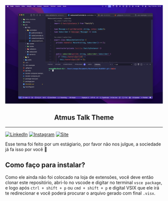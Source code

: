 
<section align="center">
  <img style="width: 38rem;" src="https://raw.githubusercontent.com/AninhaPardini/images-for-github/main/atmus-talk-theme-preview.png" alt="Banner do Tema">
</section>

<section align="center">
  
  <h1>Atmus Talk Theme</h1>
</section>

------

[![LinkedIn](https://img.shields.io/badge/LinkedIn-0077B5?style=for-the-badge&logo=linkedin&logoColor=white)](https://www.linkedin.com/company/atmus-tecnologia/)
[![Instagram](https://img.shields.io/badge/Instagram-E4405F?style=for-the-badge&logo=instagram&logoColor=white)](https://www.instagram.com/atmus.tecnologia)
[![Site](https://img.shields.io/badge/Nosso-Site-6366F1?style=for-the-badge&logo=Google-chrome&logoColor=white)](https://atmustalk.com.br/app/dashboard)

Esse tema foi feito por um estágiario, por favor não nos julgue, a sociedade já fa isso por você 🤝

## Como faço para instalar?

Como ele ainda não foi colocado na loja de extensões, você deve então clonar este repositório, abri-lo no vscode e digitar no terminal ```vsce package```, e logo após ```ctrl + shift + p``` ou ```cmd + shift + p``` e digital VSIX que ele irá te redirecionar e você poderá procurar o arquivo gerado com final ```.visx```.



